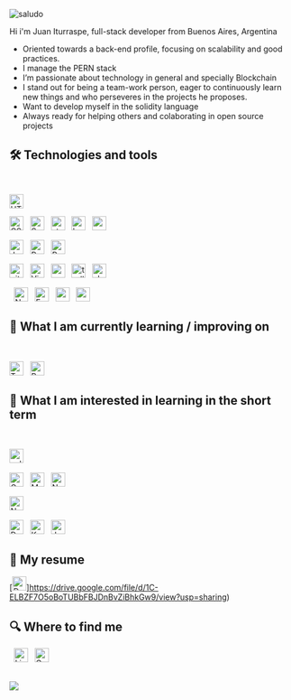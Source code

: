 
![saludo](https://user-images.githubusercontent.com/76759029/135774177-8836970e-f4ec-422f-a466-d8f350ffad81.gif)


<p> Hi i'm Juan Iturraspe, full-stack developer from Buenos Aires, Argentina</p>
<ul>
  <li> Oriented towards a back-end profile, focusing on scalability and good practices.</li>
  <li>I manage the PERN stack</li>
  <li>I’m passionate about technology in general and specially Blockchain</li>
  <li>I stand out for being a team-work person, eager to continuously learn new things and who perseveres in the projects he proposes.</li>
  <li> Want to develop myself in the solidity language </li>
  <li> Always ready for helping others and colaborating in open source projects</li>
 </ul>
  

## 🛠  Technologies and tools

<br>
<a name="learning-now"></a>


[<img src="https://img.shields.io/badge/HTML5-282C34?logo=html5&logoColor=E34F26" alt="HTML5 logo" title="HTML5" height="25" />][tech_tools_anchor]

[<img src="https://img.shields.io/badge/CSS3-282C34?logo=css3&logoColor=1572B6" alt="CSS3 logo" title="CSS3" height="25" />][tech_tools_anchor]
&nbsp;
[<img src="https://img.shields.io/badge/Sass-282C34?logo=sass&logoColor=3DDC84" alt="Sass logo" title="Sass" height="25" />][tech_tools_anchor]
&nbsp;
[<img src="https://img.shields.io/static/v1?label=&message=styled-components&color=282C34&logo=styled-components&logoColor=DB7093" alt="styled-components logo" title="styled-components" height="25" />][tech_tools_anchor]
&nbsp;
[<img src="https://img.shields.io/static/v1?label=&message=bootstrap&color=282C34&logo=bootstrap&logoColor=DB7093" alt="bootstrap logo" title="bootstrap" height="25" />][tech_tools_anchor]
&nbsp;
[<img src="https://img.shields.io/static/v1?label=&message=material-ui&color=282C34&logo=material-ui&logoColor=DB7093" alt="material-ui logo" title="material-ui" height="25" />][tech_tools_anchor]

[<img src="https://img.shields.io/badge/JavaScript-282C34?logo=javascript&logoColor=F7DF1E" alt="JavaScript logo" title="JavaScript" height="25" />][tech_tools_anchor]
&nbsp;
[<img src="https://img.shields.io/badge/React-282C34?logo=react&logoColor=61DAFB" alt="React logo" title="React" height="25" />][tech_tools_anchor]
&nbsp;
[<img src="https://img.shields.io/badge/Redux-282C34?logo=redux&logoColor=764ABC" alt="Redux logo" title="Redux" height="25" />][tech_tools_anchor]
&nbsp;

[<img src="https://img.shields.io/badge/git-282C34?logo=git&logoColor=F05032" alt="git logo" title="git" height="25" />][tech_tools_anchor]
&nbsp;
[<img src="https://img.shields.io/badge/VS%20Code-282C34?logo=visual-studio-code&logoColor=007ACC" alt="Visual Studio Code logo" title="Visual Studio Code" height="25" />][tech_tools_anchor]
&nbsp;
[<img src="https://img.shields.io/badge/scrum-282C34?logo=scrum&logoColor=007ACC" alt="scrum logo" title="scrum Code" height="25" />][tech_tools_anchor]
&nbsp;
[<img src="https://img.shields.io/badge/Trello-282C34?logo=trello&logoColor=007ACC" alt="trello logo" title="Trello" height="25" />][tech_tools_anchor]
&nbsp;
[<img src="https://img.shields.io/badge/slack-282C34?logo=slack&logoColor=#FFFFFF" alt="slack logo" title="slack" height="25" />][tech_tools_anchor]
&nbsp;

&nbsp;
[<img src="https://img.shields.io/badge/Node.js-282C34?logo=node.js&logoColor=339933" alt="Node.js logo" title="Node.js" height="25" />][learning_next_anchor]
&nbsp;
[<img src="https://img.shields.io/badge/Express-282C34?logo=express&logoColor=FFFFFF" alt="Express.js logo" title="Express.js" height="25" />][learning_next_anchor]
&nbsp;
[<img src="https://img.shields.io/badge/postgresql-282C34?logo=postgresql&logoColor=FFFFFF" alt="postgresql logo" title="Postgresql" height="25" />][learning_next_anchor]
&nbsp;
[<img src="https://img.shields.io/badge/sequelize-282C34?logo=sequelize&logoColor=FFFFFF" alt="sequelize logo" title="sequelize" height="25" />][learning_next_anchor]



<a name="learning-next"></a>

## 📖  What I am currently learning / improving on

<br>

[<img src="https://img.shields.io/badge/TypeScript-282C34?logo=typescript&logoColor=3178C6" alt="TypeScript logo" title="TypeScript" height="25" />][tech_tools_anchor]
&nbsp;
[<img src="https://img.shields.io/badge/ReactNative-282C34?logo=react&logoColor=61DAFB" alt="React-Native logo" title="ReactNative" height="25" />][learning_next_anchor]
&nbsp;
<br>


## 👾  What I am interested in learning in the short term


<br>

[<img src="https://img.shields.io/badge/solidity-282C34?logo=solidity&logoColor=02569B" alt="solidity logo" title="Solidity" height="25" />][learning_next_anchor]
&nbsp;

[<img src="https://img.shields.io/badge/GraphQL-282C34?logo=graphql&logoColor=E10098" alt="GraphQL logo" title="GraphQL" height="25" />][learning_next_anchor]
&nbsp;
[<img src="https://img.shields.io/badge/MongoDB-282C34?logo=mongodb&logoColor=47A248" alt="MongoDB logo" title="MongoDB" height="25" />][learning_next_anchor]
&nbsp;
[<img src="https://img.shields.io/badge/Nestjs-282C34?logo=nestjs&logoColor=FFFFFF" alt="Nestjs logo" title="Nestjs" height="25" />][learning_next_anchor]
&nbsp;

[<img src="https://img.shields.io/badge/Next.js-282C34?logo=next.js&logoColor=FFFFFF" alt="Next.js logo" title="Next.js" height="25" />][learning_next_anchor]
&nbsp;

[<img src="https://img.shields.io/badge/docker-282C34?logo=docker&logoColor=FFFFFF" alt="Docker logo" title="Docker" height="25" />][learning_next_anchor]
&nbsp;
[<img src="https://img.shields.io/badge/kubernetes-282C34?logo=kubernetes&logoColor=FFFFFF" alt="Kubernetes logo" title="Kubernetes" height="25" />][learning_next_anchor]
&nbsp;
[<img src="https://img.shields.io/badge/Jenkins-282C34?logo=jenkins&logoColor=FFFFFF" alt="Jenkins logo" title="Jenkins" height="25" />][learning_next_anchor]
&nbsp;

## 📄 My resume

[<img src="https://img.shields.io/badge/download-282C34?logo=download&logoColor=0077B5" alt="Download logo" title="Here" height="25" />]https://drive.google.com/file/d/1C-ELBZF7O5oBoTUBbFBJDnBvZiBhkGw9/view?usp=sharing)

## 🔍  Where to find me

&nbsp;
[<img src="https://img.shields.io/badge/LinkedIn-282C34?logo=linkedin&logoColor=0077B5" alt="LinkedIn logo" title="LinkedIn" height="25" />](https://www.linkedin.com/in/juan-iturraspe-dev)
&nbsp;
[<img src="https://img.shields.io/badge/Gmail-FFFFFF?logo=gmail&logoColor=FF0000" alt="Gmail logo" title="LinkedIn" height="25" />](mailto:jmitu.dev@gmail.com)

<br>
<img src="https://github.com/SP-XD/SP-XD/blob/main/images/dino_rounded.gif?raw=true" href="https://github.com/SP-XD" />

[tech_tools_anchor]: #bonjour--
[learning_now_anchor]: #learning-now
[learning_next_anchor]: #learning-next
